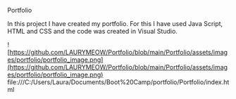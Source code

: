 Portfolio

In this project I have created my portfolio. 
For this I have used Java Script, HTML and CSS and the code was created in Visual Studio.

![https://github.com/LAURYMEOW/Portfolio/blob/main/Portfolio/assets/images/portfolio/portfolio_image.png](https://github.com/LAURYMEOW/Portfolio/blob/main/Portfolio/assets/images/portfolio/portfolio_image.png)
file:///C:/Users/Laura/Documents/Boot%20Camp/portfolio/Portfolio/index.html
